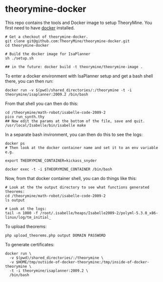 theorymine-docker
=================

This repo contains the tools and Docker image to setup TheoryMine. You first need to have [docker](https://www.docker.com/) installed.

```
# Get a checkout of theorymine-docker.
git clone git@github.com:TheoryMine/theorymine-docker.git
cd theorymine-docker

# Build the docker image for IsaPlanner
sh ./setup.sh

## in the future: docker build -t theorymine/theorymine-image .
```

To enter a docker environment with IsaPlanner setup and get a bash shell there, you can then run:
```
docker run -v $(pwd)/shared_directories/:/theorymine -t -i theorymine/isaplanner:2009.2 /bin/bash
```

From that shell you can then do this:
```
cd /theorymine/math-robot/isabelle-code-2009-2
pico run_synth.thy
## Now edit the params at the bottom of the file, save and quit.
/usr/local/Isabelle/bin/isabelle make
```

In a separate bash invironment, you can then do this to see the logs:
```
docker ps
# Then look at the docker container name and set it to an env variable e.g.

export THEORYMINE_CONTAINER=kickass_snyder

docker exec -t -i $THEORYMINE_CONTAINER /bin/bash
```

Now, from that docker container shell, you can do things like this:

```
# Look at the the output directory to see what functions generated theorems:
cd /theorymine/math-robot/isabelle-code-2009-2
ls output

# Look at the logs:
tail -n 1000 -f /root/.isabelle/heaps/Isabelle2009-2/polyml-5.3.0_x86-linux/log/tm_initial_
```

To upload theorems:
```
php upload_theorems.php output DOMAIN PASSWORD
```

To generate certificates:
```
docker run \
  -v $(pwd)/shared_directories/:/theorymine \
  -v $HOME/tmp/outside-of-docker-theorymine:/tmp/inside-of-docker-theorymine \
  -t -i theorymine/isaplanner:2009.2 \
  /bin/bash
```
